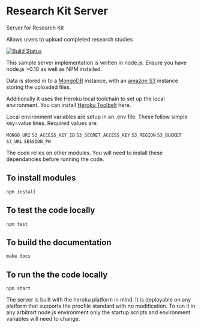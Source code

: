 # Research Kit Server
Server for Research Kit

Allows users to upload completed research studies

[![Build Status](https://api.travis-ci.com/paperclipmonkey/R-Kit.svg?token=SsrjjdmEtzcJsGDqjxQw&branch=master)](https://travis-ci.com/paperclipmonkey/R-Kit/)

This sample server implementation is written in node.js. Ensure you have node.js >0.10 as well as NPM installed.

Data is stored in to a [MongoDB](https://www.mongodb.com/) instance, with an [amazon S3](https://aws.amazon.com/s3/) instance storing the uploaded files.

Additionally it uses the Heroku local toolchain to set up the local environment.
You can install [Heroku Toolbelt](https://toolbelt.heroku.com/) here.

Local environment variables are setup in an .env file. These follow simple key=value lines.
Required values are:

`MONGO_URI`
`S3_ACCESS_KEY_ID`
`S3_SECRET_ACCESS_KEY`
`S3_REGION`
`S3_BUCKET`
`S3_URL`
`SESSION_PW`


The code relies on other modules. You will need to install these dependancies before running the code.
## To install modules
	npm install
## To test the code locally
	npm test
## To build the documentation
	make docs
## To run the the code locally
	npm start
	
The server is built with the heroku platform in mind. It is deployable on any platform that supports the procfile standard with no modification. To run it in any arbitrart node.js environment only the startup scripts and environment variables will need to change.